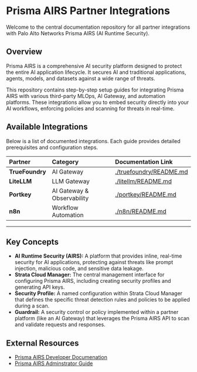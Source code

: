 # Prisma AIRS Partner Integrations

Welcome to the central documentation repository for all partner integrations with Palo Alto Networks Prisma AIRS (AI Runtime Security).

## Overview

Prisma AIRS is a comprehensive AI security platform designed to protect the entire AI application lifecycle. It secures AI and traditional applications, agents, models, and datasets against a wide range of threats.

This repository contains step-by-step setup guides for integrating Prisma AIRS with various third-party MLOps, AI Gateway, and automation platforms. These integrations allow you to embed security directly into your AI workflows, enforcing policies and scanning for threats in real-time.

## Available Integrations

Below is a list of documented integrations. Each guide provides detailed prerequisites and configuration steps.

| Partner | Category | Documentation Link |
| :--- | :--- | :--- |
| **TrueFoundry** | AI Gateway | [./truefoundry/README.md](./truefoundry/README.md) |
| **LiteLLM** | LLM Gateway | [./litellm/README.md](./litellm/README.md) |
| **Portkey** | AI Gateway & Observability | [./portkey/README.md](./portkey/README.md) |
| **n8n** | Workflow Automation | [./n8n/README.md](./n8n/README.md) |

---

## Key Concepts

* **AI Runtime Security (AIRS):** A platform that provides inline, real-time security for AI applications, protecting against threats like prompt injection, malicious code, and sensitive data leakage.
* **Strata Cloud Manager:** The central management interface for configuring Prisma AIRS, including creating security profiles and generating API keys.
* **Security Profile:** A named configuration within Strata Cloud Manager that defines the specific threat detection rules and policies to be applied during a scan.
* **Guardrail:** A security control or policy implemented within a partner platform (like an AI Gateway) that leverages the Prisma AIRS API to scan and validate requests and responses.

## External Resources

* [Prisma AIRS Developer Documenation](https://pan.dev/airs)
* [Prisma AIRS Adminstrator Guide](https://docs.paloaltonetworks.com/ai-runtime-security/administration/prisma-airs-overview)
